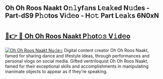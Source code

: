 ## Oh Oh Roos Naakt O𝚗𝚕yf𝚊ns L𝚎a𝚔ed N𝚞𝚍es - Part-dS9 P𝚑𝚘tos Vi𝚍𝚎o - H𝚘𝚝 Part L𝚎a𝚔s 6N0xN

# <h2><a href="http://kfdekh.oniu.top/?m=Oh+Oh+Roos+Naakt">🔗👉 🔴 Oh Oh Roos Naakt P𝚑ot𝚘𝚜 V𝚒d𝚎o</a></h2>

[![Oh Oh Roos Naakt Nu𝚍e𝚜](https://i.imgur.com/0qMVB7G.gif)](http://kfdekh.oniu.top/?m=Oh+Oh+Roos+Naakt)
Digital content creator Oh Oh Roos Naakt, famed for sharing dance and lifestyle ideas, through performances and personal vlogs on social media. Gifted ventriloquist Oh Oh Roos Naakt, famed for their exceptional skills and accomplishments in manipulating inanimate objects to appear as if they're speaking.  
